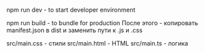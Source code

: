 npm run dev - to start developer environment

npm run build - to bundle for production
После этого - копировать manifest.json в dist и заменить пути к .js и .css

src/main.css - стили
src/main.html - HTML
src/main.ts - логика
